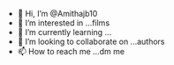 - 👋 Hi, I’m @Amithajb10
- 👀 I’m interested in ...films
- 🌱 I’m currently learning ...
- 💞️ I’m looking to collaborate on ...authors
- 📫 How to reach me ...dm me

<!---
Amithajb10/Amithajb10 is a ✨ special ✨ repository because its `README.md` (this file) appears on your GitHub profile.
You can click the Preview link to take a look at your changes.
--->
